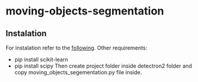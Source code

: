 # moving-objects-segmentation

## Instalation
For instalation refer to the [following](https://detectron2.readthedocs.io/en/latest/tutorials/install.html).
Other requirements:
- pip install scikit-learn
- pip install scipy
Then create project folder inside detectron2 folder and copy moving_objects_segementation.py file inside.


